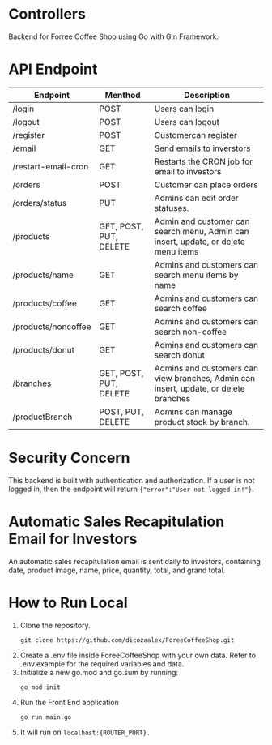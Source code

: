 # Controllers
Backend for Forree Coffee Shop using Go with Gin Framework.

# API Endpoint
|Endpoint|Menthod|Description|
|----|-----|-------|
|/login|POST|Users can login|
|/logout|POST|Users can logout|
|/register|POST|Customercan register|
|/email|GET|Send emails to inverstors|
|/restart-email-cron|GET|	Restarts the CRON job for email to investors|
|/orders|POST|Customer can place orders|
|/orders/status|PUT|Admins can edit order statuses.|
|/products|GET, POST, PUT, DELETE|Admin and customer can search menu, Admin can insert, update, or delete menu items|
|/products/name|GET|Admins and customers can search menu items by name|
|/products/coffee|GET|Admins and customers can search coffee|
|/products/noncoffee|GET|Admins and customers can search non-coffee|
|/products/donut|GET|Admins and customers can search donut|
|/branches|GET, POST, PUT, DELETE|Admins and customers can view branches, Admin can insert, update, or delete branches|
|/productBranch|POST, PUT, DELETE|Admins can manage product stock by branch.|

# Security Concern
This backend is built with authentication and authorization. If a user is not logged in, then the endpoint will return `{"error":"User not logged in!"}`. 

# Automatic Sales Recapitulation Email for Investors
An automatic sales recapitulation email is sent daily to investors, containing date, product image, name, price, quantity, total, and grand total.

# How to Run Local
1. Clone the repository.
    ```
    git clone https://github.com/dicozaalex/ForeeCoffeeShop.git
    ```
2. Create a .env file inside ForeeCoffeeShop with your own data. Refer to .env.example for the required variables and data.
3. Initialize a new go.mod and go.sum by running:
    ```
    go mod init
    ```
4. Run the Front End application
    ```
    go run main.go
    ```
5. It will run on `localhost:{ROUTER_PORT}.`